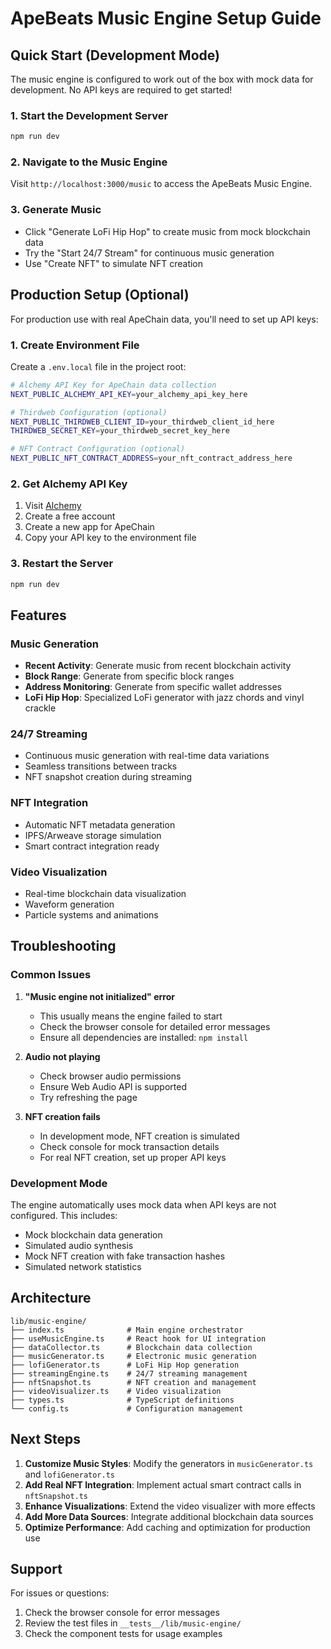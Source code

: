 # ApeBeats Music Engine Setup Guide

## Quick Start (Development Mode)

The music engine is configured to work out of the box with mock data for development. No API keys are required to get started!

### 1. Start the Development Server

```bash
npm run dev
```

### 2. Navigate to the Music Engine

Visit `http://localhost:3000/music` to access the ApeBeats Music Engine.

### 3. Generate Music

- Click "Generate LoFi Hip Hop" to create music from mock blockchain data
- Try the "Start 24/7 Stream" for continuous music generation
- Use "Create NFT" to simulate NFT creation

## Production Setup (Optional)

For production use with real ApeChain data, you'll need to set up API keys:

### 1. Create Environment File

Create a `.env.local` file in the project root:

```bash
# Alchemy API Key for ApeChain data collection
NEXT_PUBLIC_ALCHEMY_API_KEY=your_alchemy_api_key_here

# Thirdweb Configuration (optional)
NEXT_PUBLIC_THIRDWEB_CLIENT_ID=your_thirdweb_client_id_here
THIRDWEB_SECRET_KEY=your_thirdweb_secret_key_here

# NFT Contract Configuration (optional)
NEXT_PUBLIC_NFT_CONTRACT_ADDRESS=your_nft_contract_address_here
```

### 2. Get Alchemy API Key

1. Visit [Alchemy](https://www.alchemy.com/)
2. Create a free account
3. Create a new app for ApeChain
4. Copy your API key to the environment file

### 3. Restart the Server

```bash
npm run dev
```

## Features

### Music Generation
- **Recent Activity**: Generate music from recent blockchain activity
- **Block Range**: Generate from specific block ranges
- **Address Monitoring**: Generate from specific wallet addresses
- **LoFi Hip Hop**: Specialized LoFi generator with jazz chords and vinyl crackle

### 24/7 Streaming
- Continuous music generation with real-time data variations
- Seamless transitions between tracks
- NFT snapshot creation during streaming

### NFT Integration
- Automatic NFT metadata generation
- IPFS/Arweave storage simulation
- Smart contract integration ready

### Video Visualization
- Real-time blockchain data visualization
- Waveform generation
- Particle systems and animations

## Troubleshooting

### Common Issues

1. **"Music engine not initialized" error**
   - This usually means the engine failed to start
   - Check the browser console for detailed error messages
   - Ensure all dependencies are installed: `npm install`

2. **Audio not playing**
   - Check browser audio permissions
   - Ensure Web Audio API is supported
   - Try refreshing the page

3. **NFT creation fails**
   - In development mode, NFT creation is simulated
   - Check console for mock transaction details
   - For real NFT creation, set up proper API keys

### Development Mode

The engine automatically uses mock data when API keys are not configured. This includes:
- Mock blockchain data generation
- Simulated audio synthesis
- Mock NFT creation with fake transaction hashes
- Simulated network statistics

## Architecture

```
lib/music-engine/
├── index.ts              # Main engine orchestrator
├── useMusicEngine.ts     # React hook for UI integration
├── dataCollector.ts      # Blockchain data collection
├── musicGenerator.ts     # Electronic music generation
├── lofiGenerator.ts      # LoFi Hip Hop generation
├── streamingEngine.ts    # 24/7 streaming management
├── nftSnapshot.ts        # NFT creation and management
├── videoVisualizer.ts    # Video visualization
├── types.ts              # TypeScript definitions
└── config.ts             # Configuration management
```

## Next Steps

1. **Customize Music Styles**: Modify the generators in `musicGenerator.ts` and `lofiGenerator.ts`
2. **Add Real NFT Integration**: Implement actual smart contract calls in `nftSnapshot.ts`
3. **Enhance Visualizations**: Extend the video visualizer with more effects
4. **Add More Data Sources**: Integrate additional blockchain data sources
5. **Optimize Performance**: Add caching and optimization for production use

## Support

For issues or questions:
1. Check the browser console for error messages
2. Review the test files in `__tests__/lib/music-engine/`
3. Check the component tests for usage examples